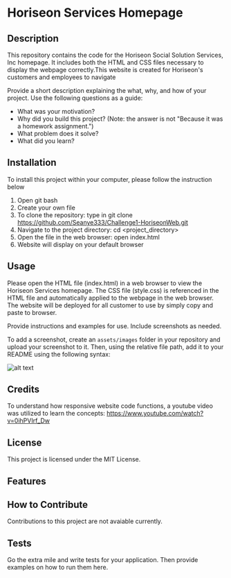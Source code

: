 # Horiseon Services Homepage

## Description
This repository contains the code for the Horiseon Social Solution Services, Inc homepage. It includes both the HTML and CSS files necessary to display the webpage correctly.This website is created for Horiseon's customers and employees to navigate 


Provide a short description explaining the what, why, and how of your project. Use the following questions as a guide:

- What was your motivation?
- Why did you build this project? (Note: the answer is not "Because it was a homework assignment.")
- What problem does it solve?
- What did you learn?

## Installation

To install this project within your computer, please follow the instruction below 
1. Open git bash 
2. Create your own file
3. To clone the repository: type in git clone https://github.com/Seanye333/Challenge1-HoriseonWeb.git
4. Navigate to the project directory: cd <project_directory>
5. Open the file in the web browser: open index.html
6. Website will display on your default browser

## Usage

Please open the HTML file (index.html) in a web browser to view the Horiseon Services homepage. The CSS file (style.css) is referenced in the HTML file and automatically applied to the webpage in the web browser. The website will be deployed for all customer to use by simply copy and paste to browser.

Provide instructions and examples for use. Include screenshots as needed.

To add a screenshot, create an `assets/images` folder in your repository and upload your screenshot to it. Then, using the relative file path, add it to your README using the following syntax:

![alt text](assets/images/screenshot.png)

## Credits

To understand how responsive website code functions, a youtube video was utilized to learn the concepts: 
https://www.youtube.com/watch?v=0ihPVIrf_Dw

## License

This project is licensed under the MIT License.

## Features



## How to Contribute

Contributions to this project are not avaiable currently. 

## Tests

Go the extra mile and write tests for your application. Then provide examples on how to run them here.